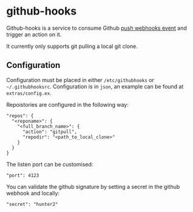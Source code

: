 # github-hooks


Github-hooks is a service to consume Github [push webhooks event](https://developer.github.com/v3/activity/events/types/#pushevent) and trigger an action on it.

It currently only supports git pulling a local git clone.



## Configuration

Configuration must be placed in either `/etc/githubhooks` or `~/.githubhooksrc`. Configuration is in `json`, an example can be found at `extras/config.ex`.

Repoistories are configured in the following way:

```
"repos": {
  "<reponame>": {
    "<full_branch_name>": {
      "action": "gitpull",
      "repodir": "<path_to_local_clone>"
    }
  }
}
```

The listen port can be customised:

```
"port": 4123
```

You can validate the github signature by setting a secret in the github webhook and locally:

```
"secret": "hunter2"
```
